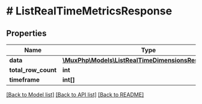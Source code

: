 # # ListRealTimeMetricsResponse

## Properties

Name | Type | Description | Notes
------------ | ------------- | ------------- | -------------
**data** | [**\MuxPhp\Models\ListRealTimeDimensionsResponseData[]**](ListRealTimeDimensionsResponseData.md) |  | [optional] 
**total_row_count** | **int** |  | [optional] 
**timeframe** | **int[]** |  | [optional] 

[[Back to Model list]](../../README.md#documentation-for-models) [[Back to API list]](../../README.md#documentation-for-api-endpoints) [[Back to README]](../../README.md)



